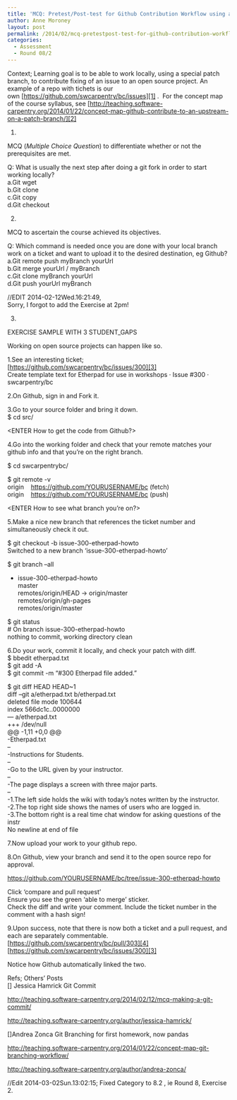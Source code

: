 ```yaml
---
title: 'MCQ: Pretest/Post-test for Github Contribution Workflow using a Patch Branch.'
author: Anne Moroney
layout: post
permalink: /2014/02/mcq-pretestpost-test-for-github-contribution-workflow-using-a-patch-branch/
categories:
  - Assessment
  - Round 08/2
---
```

Context; Learning goal is to be able to work locally, using a special patch branch, to contribute fixing of an issue to an open source project. An example of a repo with tichets is our own [https://github.com/swcarpentry/bc/issues][1] .  For the concept map of the course syllabus, see [http://teaching.software-carpentry.org/2014/01/22/concept-map-github-contribute-to-an-upstream-on-a-patch-branch/][2]

1.  
MCQ (*Multiple Choice Question*) to differentiate whether or not the prerequisites are met.

Q: What is usually the next step after doing a git fork in order to start working locally?  
a.Git wget  
b.Git clone  
c.Git copy  
d.Git checkout

2.  
MCQ to ascertain the course achieved its objectives.

Q: Which command is needed once you are done with your local branch work on a ticket and want to upload it to the desired destination, eg Github?  
a.Git remote push myBranch yourUrl  
b.Git merge yourUrl / myBranch  
c.Git clone myBranch yourUrl  
d.Git push yourUrl myBranch

//EDIT 2014-02-12Wed.16:21:49,  
Sorry, I forgot to add the Exercise at 2pm!

3.  
EXERCISE SAMPLE WITH 3 STUDENT_GAPS

Working on open source projects can happen like so.

1.See an interesting ticket;  
[https://github.com/swcarpentry/bc/issues/300][3]  
Create template text for Etherpad for use in workshops · Issue #300 · swcarpentry/bc

2.On Github, sign in and Fork it.

3.Go to your source folder and bring it down.  
$ cd src/

<ENTER How to get the code from Github?>

4.Go into the working folder and check that your remote matches your github info and that you&#8217;re on the right branch.

$ cd swcarpentrybc/

$ git remote -v  
origin    https://github.com/YOURUSERNAME/bc (fetch)  
origin    https://github.com/YOURUSERNAME/bc (push)

<ENTER How to see what branch you&#8217;re on?>

5.Make a nice new branch that references the ticket number and simultaneously check it out.

$ git checkout -b issue-300-etherpad-howto  
Switched to a new branch &#8216;issue-300-etherpad-howto&#8217;

$ git branch &#8211;all  
* issue-300-etherpad-howto  
master  
remotes/origin/HEAD -> origin/master  
remotes/origin/gh-pages  
remotes/origin/master

$ git status  
\# On branch issue-300-etherpad-howto  
nothing to commit, working directory clean

6.Do your work, commit it locally, and check your patch with diff.  
$ bbedit etherpad.txt  
$ git add -A  
$ git commit -m &#8220;#300 Etherpad file added.&#8221;

$ git diff HEAD HEAD~1  
diff &#8211;git a/etherpad.txt b/etherpad.txt  
deleted file mode 100644  
index 566dc1c..0000000  
&#8212; a/etherpad.txt  
+++ /dev/null  
@@ -1,11 +0,0 @@  
-Etherpad.txt  
&#8211;  
-Instructions for Students.  
&#8211;  
-Go to the URL given by your instructor.  
&#8211;  
-The page displays a screen with three major parts.  
&#8211;  
-1.The left side holds the wiki with today&#8217;s notes written by the instructor.  
-2.The top right side shows the names of users who are logged in.  
-3.The bottom right is a real time chat window for asking questions of the instr  
No newline at end of file

7.Now upload your work to your github repo.

<ENTER How to move your code up to github.>

8.On Github, view your branch and send it to the open source repo for approval.

https://github.com/YOURUSERNAME/bc/tree/issue-300-etherpad-howto

Click &#8216;compare and pull request&#8217;  
Ensure you see the green &#8216;able to merge&#8217; sticker.  
Check the diff and write your comment. Include the ticket number in the comment with a hash sign!

9.Upon success, note that there is now both a ticket and a pull request, and each are separately commentable.  
[https://github.com/swcarpentry/bc/pull/303][4]  
[https://github.com/swcarpentry/bc/issues/300][3]

Notice how Github automatically linked the two.

Refs; Others&#8217; Posts  
[] Jessica Hamrick Git Commit

http://teaching.software-carpentry.org/2014/02/12/mcq-making-a-git-commit/

http://teaching.software-carpentry.org/author/jessica-hamrick/

[]Andrea Zonca Git Branching for first homework, now pandas

http://teaching.software-carpentry.org/2014/01/22/concept-map-git-branching-workflow/

http://teaching.software-carpentry.org/author/andrea-zonca/

//Edit 2014-03-02Sun.13:02:15; Fixed Category to 8.2 , ie Round 8, Exercise 2.

 [1]: https://github.com/swcarpentry/bc/issues "https://github.com/swcarpentry/bc/issues"
 [2]: http://teaching.software-carpentry.org/2014/01/22/concept-map-github-contribute-to-an-upstream-on-a-patch-branch/ "http://teaching.software-carpentry.org/2014/01/22/concept-map-github-contribute-to-an-upstream-on-a-patch-branch/"
 [3]: https://github.com/swcarpentry/bc/issues/300 "https://github.com/swcarpentry/bc/issues/300"
 [4]: https://github.com/swcarpentry/bc/pull/303 "https://github.com/swcarpentry/bc/pull/303"